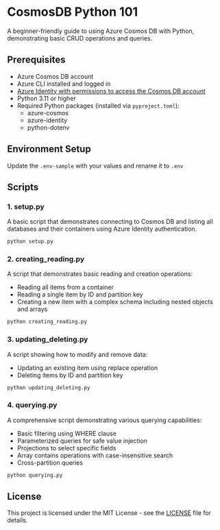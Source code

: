 # CosmosDB Python 101

A beginner-friendly guide to using Azure Cosmos DB with Python, demonstrating basic CRUD operations and queries.

## Prerequisites

- Azure Cosmos DB account
- Azure CLI installed and logged in
- [Azure Identity with permissions to access the Cosmos DB account](https://learn.microsoft.com/azure/cosmos-db/nosql/security/how-to-grant-data-plane-role-based-access?tabs=built-in-definition%2Ccsharp&pivots=azure-interface-cli)
- Python 3.11 or higher
- Required Python packages (installed via `pyproject.toml`):
  - azure-cosmos
  - azure-identity
  - python-dotenv

## Environment Setup

Update the `.env-sample` with your values and rename it to `.env`

## Scripts

### 1. setup.py

A basic script that demonstrates connecting to Cosmos DB and listing all databases and their containers using Azure Identity authentication.

```sh
python setup.py
```

### 2. creating_reading.py

A script that demonstrates basic reading and creation operations:

- Reading all items from a container
- Reading a single item by ID and partition key
- Creating a new item with a complex schema including nested objects and arrays

```sh
python creating_reading.py
```

### 3. updating_deleting.py

A script showing how to modify and remove data:

- Updating an existing item using replace operation
- Deleting items by ID and partition key

```sh
python updating_deleting.py
```

### 4. querying.py

A comprehensive script demonstrating various querying capabilities:

- Basic filtering using WHERE clause
- Parameterized queries for safe value injection
- Projections to select specific fields
- Array contains operations with case-insensitive search
- Cross-partition queries

```sh
python querying.py
```


## License

This project is licensed under the MIT License - see the [LICENSE](LICENSE) file for details.